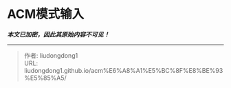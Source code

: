 # ACM模式输入

***本文已加密，因此其原始内容不可见！***

---

> 作者: liudongdong1  
> URL: liudongdong1.github.io/acm%E6%A8%A1%E5%BC%8F%E8%BE%93%E5%85%A5/  

